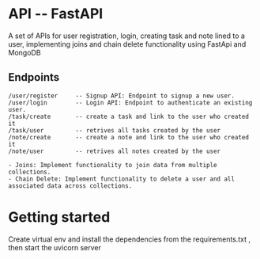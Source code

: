 #  API -- FastAPI
A set of APIs for user registration, login, creating task and note lined to a user, implementing joins and chain delete functionality using FastApi and MongoDB

## Endpoints
    /user/register     -- Signup API: Endpoint to signup a new user. 
    /user/login        -- Login API: Endpoint to authenticate an existing user.
    /task/create       -- create a task and link to the user who created it 
    /task/user         -- retrives all tasks created by the user
    /note/create       -- create a note and link to the user who created it
    /note/user         -- retrives all notes created by the user

    - Joins: Implement functionality to join data from multiple collections.
    - Chain Delete: Implement functionality to delete a user and all associated data across collections.

# Getting started
Create virtual env and install the dependencies from the requirements.txt , then start the uvicorn server